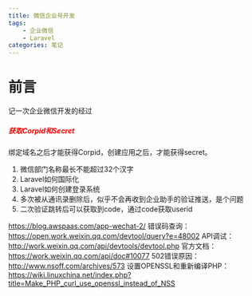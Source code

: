 ```yaml
---
title: 微信企业号开发
tags:
	- 企业微信
	- Laravel
categories: 笔记
---
```

前言
===
记一次企业微信开发的经过

<!-- more -->

<h5 style="color: red">获取Corpid和Secret</h5>
绑定域名之后才能获得Corpid，创建应用之后，才能获得secret。

1. 微信部门名称最长不能超过32个汉字
2. Laravel如何国际化
3. Laravel如何创建登录系统
4. 多次被从通讯录删除后，似乎不会再收到企业助手的验证推送，是个问题
5. 二次验证跳转后可以获取到code，通过code获取userid


https://blog.awspaas.com/app-wechat-2/
错误码查询：https://open.work.weixin.qq.com/devtool/query?e=48002
API调试：http://work.weixin.qq.com/api/devtools/devtool.php
官方文档：https://work.weixin.qq.com/api/doc#10077
502错误原因：http://www.nsoff.com/archives/573
设置OPENSSL和重新编译PHP：https://wiki.linuxchina.net/index.php?title=Make_PHP_curl_use_openssl_instead_of_NSS